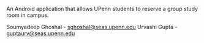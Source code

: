 An Android application that allows UPenn students to reserve a group study room in campus.

Soumyadeep Ghoshal - sghoshal@seas.upenn.edu
Urvashi Gupta	   - guptaurv@seas.upenn.edu


